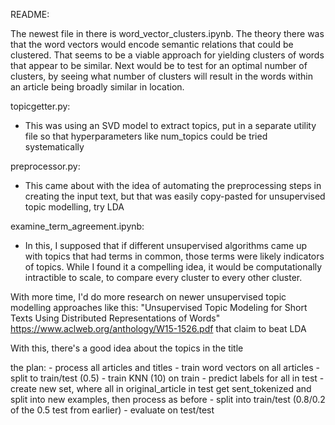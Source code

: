 README:

The newest file in there is word_vector_clusters.ipynb. The theory there was that the word vectors would encode semantic relations that could be clustered. That seems to be a viable approach for yielding clusters of words that appear to be similar. Next would be to test for an optimal number of clusters, by seeing what number of clusters will result in the words within an article being broadly similar in location. 



topicgetter.py:
- This was using an SVD model to extract topics, put in a separate utility file so that hyperparameters like num_topics could be tried systematically

preprocessor.py: 
- This came about with the idea of automating the preprocessing steps in creating the input text, but that was easily copy-pasted
for unsupervised topic modelling, try LDA

examine_term_agreement.ipynb:
- In this, I supposed that if different unsupervised algorithms came up with topics that had terms in common, those terms were likely indicators of topics. While I found it a compelling idea, it would be computationally intractible to scale, to compare every cluster to every other cluster. 



With more time, I'd do more research on newer unsupervised topic modelling approaches like this: "Unsupervised Topic Modeling for Short Texts Using Distributed Representations of Words" https://www.aclweb.org/anthology/W15-1526.pdf that claim to beat LDA

With this, there's a good idea about the topics in the title

    
the plan:
    - process all articles and titles
    - train word vectors on all articles
    - split to train/test (0.5)
    - train KNN (10) on train
    - predict labels for all in test
    - create new set, where all in original_article in test get sent_tokenized and split into new examples, then process as before
    - split into train/test (0.8/0.2 of the 0.5 test from earlier)
    - evaluate on test/test


